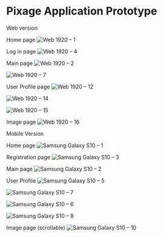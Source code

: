 # Pixage Application Prototype

Web version

Home page
![Web 1920 – 1](https://user-images.githubusercontent.com/79640332/162575055-4dfa20af-ae59-4d53-b43e-d637847ee3e4.png)

Log in page
![Web 1920 – 4](https://user-images.githubusercontent.com/79640332/162575071-f23f168f-4cb9-4d07-a9e9-6a88c7c22756.png)

Main page
![Web 1920 – 2](https://user-images.githubusercontent.com/79640332/162575081-7c3dd953-2466-4eb8-a150-66d9887fbefa.png)

![Web 1920 – 7](https://user-images.githubusercontent.com/79640332/162575087-08520322-c407-4798-93c9-29a93a1353a9.png)

User Profile page
![Web 1920 – 12](https://user-images.githubusercontent.com/79640332/162575095-9665c969-43bb-41c0-8e13-b85f972836e2.png)

![Web 1920 – 14](https://user-images.githubusercontent.com/79640332/162575103-2aa29f26-4a14-4e7d-9903-5c043700826f.png)

![Web 1920 – 15](https://user-images.githubusercontent.com/79640332/162575112-eef89b66-4e22-4d3a-86b1-7a5b8bfcc3e8.png)

Image page
![Web 1920 – 16](https://user-images.githubusercontent.com/79640332/162575123-86177dbd-c38a-4988-80d6-55c03caaf8b8.png)

Mobile Version

Home page
![Samsung Galaxy S10 – 1](https://user-images.githubusercontent.com/79640332/162575164-ce1b46f8-85b2-4379-a501-3f7ea361af21.png)

Registration page
![Samsung Galaxy S10 – 3](https://user-images.githubusercontent.com/79640332/162575167-a1957f83-bfdb-4edf-af7d-8ca407ec4f56.png)

Main page
![Samsung Galaxy S10 – 2](https://user-images.githubusercontent.com/79640332/162575177-98cfba28-c187-4a30-a58f-2d031e487b07.png)

User Profile
![Samsung Galaxy S10 – 5](https://user-images.githubusercontent.com/79640332/162575182-e74ca008-ee9e-4576-b65b-90be1b8f3c9e.png)

![Samsung Galaxy S10 – 7](https://user-images.githubusercontent.com/79640332/162575195-53799387-1351-4d52-8685-c0f13b9c997b.png)

![Samsung Galaxy S10 – 6](https://user-images.githubusercontent.com/79640332/162575188-5c26f5bd-00d9-4e64-91fa-8cc6954f84c9.png)

![Samsung Galaxy S10 – 8](https://user-images.githubusercontent.com/79640332/162575199-18d4dcff-0eb2-4a63-ab6f-4522f5b7ccb5.png)

Image page (scrollable)
![Samsung Galaxy S10 – 10](https://user-images.githubusercontent.com/79640332/162575221-c93b866c-f370-461c-93f8-b9464d4e432d.png)
